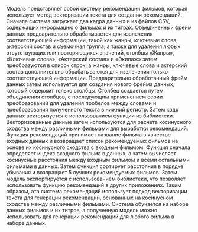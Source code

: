 Модель представляет собой систему рекомендаций фильмов, которая использует метод векторизации текста для создания рекомендаций. Сначала система загружает два кадра данных и из файлов CSV, содержащих информацию о фильмах и их титрах.
Объединенный фрейм данных предварительно обрабатывается для извлечения соответствующей информации, такой как жанры, ключевые слова, актерский состав и съемочная группа, а также для удаления любых отсутствующих или повторяющихся значений, столбцы «Жанры», «Ключевые слова», «Актерский состав» и «Экипаж» затем преобразуются в список строк, а жанры, ключевые слова и актерский состав дополнительно обрабатываются для извлечения только соответствующей информации.
Предварительно обработанный фрейм данных затем используется для создания нового фрейма данных, который содержит только столбцы. Столбец создается путем объединения столбцов, с последующим применением серии преобразований для удаления пробелов между словами и преобразования полученного текста в нижний регистр.
Затем кадр данных векторизуется с использованием функции из библиотеки. Векторизованные данные затем используются для расчета косинусного сходства между различными фильмами для выработки рекомендаций.
Функция рекомендаций принимает название фильма в качестве входных данных и возвращает список рекомендуемых фильмов на основе их косинусного сходства с входным фильмом. Функция сначала определяет индекс входного фильма в данных, а затем вычисляет косинусные расстояния между входным фильмом и всеми остальными фильмами в данных. Затем функция сортирует расстояния в порядке убывания и возвращает 5 лучших рекомендуемых фильмов.
Затем модель экспортируется с использованием библиотеки, что позволяет использовать функцию рекомендаций в других приложениях.
Таким образом, эта система рекомендаций использует подход векторизации текста для генерации рекомендаций, основанных на косинусном сходстве между различными фильмами. Система обучается на наборе данных фильмов и их титров, а полученную модель можно использовать для генерации рекомендаций для любого фильма в наборе данных.
